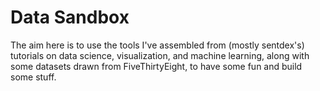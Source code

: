 # Data Sandbox

The aim here is to use the tools I've assembled from (mostly sentdex's) tutorials on data science, visualization, and machine learning, along with some datasets drawn from FiveThirtyEight, to have some fun and build some stuff.
